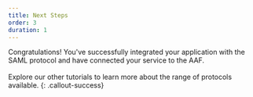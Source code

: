 ```yaml
---
title: Next Steps
order: 3
duration: 1
---
```


Congratulations! You've successfully integrated your application with the SAML protocol and have connected your service to the AAF.
<br><br>
Explore our other tutorials to learn more about the range of protocols available.
{: .callout-success}